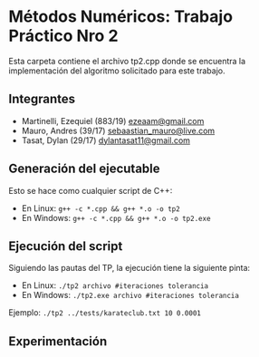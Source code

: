 # Métodos Numéricos: Trabajo Práctico Nro 2

Esta carpeta contiene el archivo tp2.cpp donde se encuentra la implementación del algoritmo solicitado para este trabajo.

## Integrantes

- Martinelli, Ezequiel (883/19) ezeaam@gmail.com
- Mauro, Andres (39/17) sebaastian_mauro@live.com
- Tasat, Dylan (29/17) dylantasat11@gmail.com

## Generación del ejecutable

Esto se hace como cualquier script de C++:

- En Linux: `g++ -c *.cpp && g++ *.o -o tp2`
- En Windows: `g++ -c *.cpp && g++ *.o -o tp2.exe`

## Ejecución del script

Siguiendo las pautas del TP, la ejecución tiene la siguiente pinta:

- En Linux: `./tp2 archivo #iteraciones tolerancia`
- En Windows: `./tp2.exe archivo #iteraciones tolerancia`

Ejemplo: `./tp2 ../tests/karateclub.txt 10 0.0001`

## Experimentación

<!-- La experimentación consta de dos fases:
- Generación de instancias: se hace ejecutando el notebook `python/generar-instancias.ipynb`.
- Ejecución de las instancias y generación de resultados: se hace ejecutando el notebook `python/experimentos.ipynb`.

Nota: esto puede tardar debido a los tests de 15 y 30 segundos, que tardan aproximadamente 2 minutos cada uno en nuestra implementación, para la medición de tiempos se ejecuta 5 veces el de 30 segundos por lo que tarda bastante. -->